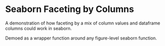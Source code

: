 # Seaborn Faceting by Columns

A demonstration of how faceting by a mix of column values and dataframe
columns could work in seaborn.

Demoed as a wrapper function around any figure-level seaborn function.
